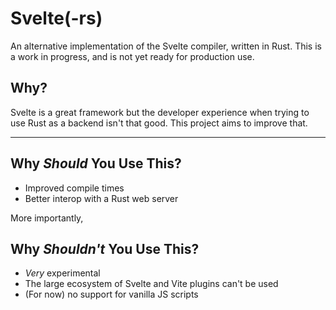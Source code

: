 # Svelte(-rs)

An alternative implementation of the Svelte compiler, written in Rust. This is a work in progress, and is not yet ready for production use.

## Why?

Svelte is a great framework but the developer experience when trying to use Rust as a backend isn't that good. This project aims to improve that.

---

## Why _Should_ You Use This?

-   Improved compile times
-   Better interop with a Rust web server

More importantly,

## Why _Shouldn't_ You Use This?

-   _Very_ experimental
-   The large ecosystem of Svelte and Vite plugins can't be used
-   (For now) no support for vanilla JS scripts
